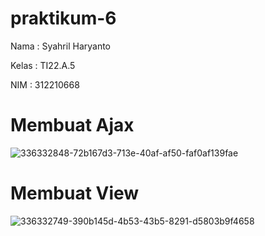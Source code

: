 # praktikum-6

Nama : Syahril Haryanto

Kelas : TI22.A.5

NIM : 312210668

# Membuat Ajax

![336332848-72b167d3-713e-40af-af50-faf0af139fae](https://github.com/Syhrlhrynt/praktikum-6/assets/129706370/ce83c943-2b54-4464-b0b1-dc9af504d4db)






# Membuat View

![336332749-390b145d-4b53-43b5-8291-d5803b9f4658](https://github.com/Syhrlhrynt/praktikum-6/assets/129706370/247c3636-4fb5-4ada-af91-96c3daa8c0b4)

